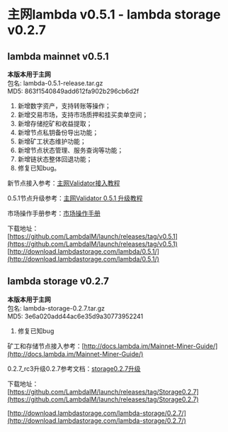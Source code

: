 # 主网lambda v0.5.1 - lambda storage v0.2.7

## lambda mainnet v0.5.1

**本版本用于主网**  
包名: lambda-0.5.1-release.tar.gz   
MD5: 863f1540849add612fa902b296cb6d2f  

1. 新增数字资产，支持转账等操作；
2. 新增交易市场，支持市场质押和挂买卖单空间；
3. 新增存储挖矿和收益提取；
4. 新增节点私钥备份导出功能；
5. 新增矿工状态维护功能；
6. 新增节点状态管理、服务查询等功能；
7. 新增链状态整体回退功能；
8. 修复已知bug。


新节点接入参考：[主网Validator接入教程](http://docs.lambda.im/Mainnet-Validator-Guide/)   

0.5.1节点升级参考：[主网Validator 0.5.1 升级教程](http://docs.lambda.im/Mainnet-Validator-Upgrade-Guide/)

市场操作手册参考：[市场操作手册](http://docs.lambda.im/Market-Delegate-Operation-Guide/)

下载地址：  
[https://github.com/LambdaIM/launch/releases/tag/v0.5.1](https://github.com/LambdaIM/launch/releases/tag/v0.5.1)  
[http://download.lambdastorage.com/lambda/0.5.1/](http://download.lambdastorage.com/lambda/0.5.1/)

## lambda storage v0.2.7

**本版本用于主网**  
包名: lambda-storage-0.2.7.tar.gz  
MD5: 3e6a020add44ac6e35d9a30773952241

1. 修复已知bug


矿工和存储节点接入参考：[http://docs.lambda.im/Mainnet-Miner-Guide/](http://docs.lambda.im/Mainnet-Miner-Guide/)   

0.2.7_rc3升级0.2.7参考文档：[storage0.2.7升级](http://docs.lambda.im/Mainnet-Store-Upgrade.md)  

下载地址： 
[https://github.com/LambdaIM/launch/releases/tag/Storage0.2.7](https://github.com/LambdaIM/launch/releases/tag/Storage0.2.7)

[http://download.lambdastorage.com/lambda-storage/0.2.7/](http://download.lambdastorage.com/lambda-storage/0.2.7/)